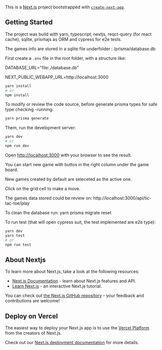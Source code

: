 This is a [Next.js](https://nextjs.org/) project bootstrapped with [`create-next-app`](https://github.com/vercel/next.js/tree/canary/packages/create-next-app).

## Getting Started

The project was build with yarn, typescript, nextjs, reqct-query (for react cache), sqlite, prismajs as ORM and cypress for e2e tests.

The games info are stored in a sqlite file underfolder : /prisma/database.db

First create a `.env` file in the root folder, with a structure like:


DATABASE_URL="file:./database.db"

NEXT_PUBLIC_WEBAPP_URL=http://localhost:3000


```bash
yarn install
# or
npm install
```

To modify or review the code source, before generate prisma types for safe type checking -running: 

```bash
yarn prisma generate
```


Them, run the development server:

```bash
yarn dev
# or
npm run dev
```

Open [http://localhost:3000](http://localhost:3000) with your browser to see the result.

You can start  new game with buttos in the right column under the game board.

New games created by default are seleceted as the active one.

Click on the grid cell to make a move.

The games data stored could be review on: http://localhost:3000/api/tic-tac-toe/play

To clean the database run: yarn prisma migrate reset


To run test (that will open cypress suit, the test implemented are e2e type):

```bash
yarn dev
yarn test
# or
npm run test
```

## About Nextjs

To learn more about Next.js, take a look at the following resources:

- [Next.js Documentation](https://nextjs.org/docs) - learn about Next.js features and API.
- [Learn Next.js](https://nextjs.org/learn) - an interactive Next.js tutorial.

You can check out [the Next.js GitHub repository](https://github.com/vercel/next.js/) - your feedback and contributions are welcome!

## Deploy on Vercel

The easiest way to deploy your Next.js app is to use the [Vercel Platform](https://vercel.com/new?utm_medium=default-template&filter=next.js&utm_source=create-next-app&utm_campaign=create-next-app-readme) from the creators of Next.js.

Check out our [Next.js deployment documentation](https://nextjs.org/docs/deployment) for more details.
